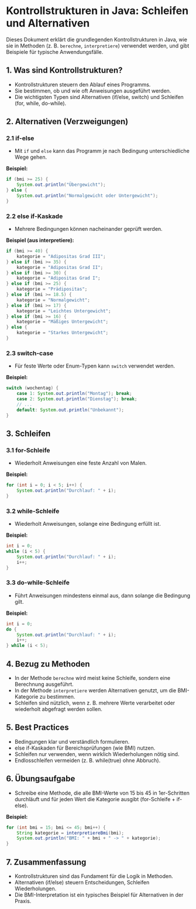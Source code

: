# Kontrollstrukturen in Java: Schleifen und Alternativen

Dieses Dokument erklärt die grundlegenden Kontrollstrukturen in Java, wie sie in Methoden (z. B. `berechne`, `interpretiere`) verwendet werden, und gibt Beispiele für typische Anwendungsfälle.

## 1. Was sind Kontrollstrukturen?
- Kontrollstrukturen steuern den Ablauf eines Programms.
- Sie bestimmen, ob und wie oft Anweisungen ausgeführt werden.
- Die wichtigsten Typen sind Alternativen (if/else, switch) und Schleifen (for, while, do-while).

## 2. Alternativen (Verzweigungen)

### 2.1 if-else
- Mit `if` und `else` kann das Programm je nach Bedingung unterschiedliche Wege gehen.

**Beispiel:**
```java
if (bmi >= 25) {
    System.out.println("Übergewicht");
} else {
    System.out.println("Normalgewicht oder Untergewicht");
}
```

### 2.2 else if-Kaskade
- Mehrere Bedingungen können nacheinander geprüft werden.

**Beispiel (aus interpretiere):**
```java
if (bmi >= 40) {
    kategorie = "Adipositas Grad III";
} else if (bmi >= 35) {
    kategorie = "Adipositas Grad II";
} else if (bmi >= 30) {
    kategorie = "Adipositas Grad I";
} else if (bmi >= 25) {
    kategorie = "Prädipositas";
} else if (bmi >= 18.5) {
    kategorie = "Normalgewicht";
} else if (bmi >= 17) {
    kategorie = "Leichtes Untergewicht";
} else if (bmi >= 16) {
    kategorie = "Mäßiges Untergewicht";
} else {
    kategorie = "Starkes Untergewicht";
}
```

### 2.3 switch-case
- Für feste Werte oder Enum-Typen kann `switch` verwendet werden.

**Beispiel:**
```java
switch (wochentag) {
    case 1: System.out.println("Montag"); break;
    case 2: System.out.println("Dienstag"); break;
    // ...
    default: System.out.println("Unbekannt");
}
```

## 3. Schleifen

### 3.1 for-Schleife
- Wiederholt Anweisungen eine feste Anzahl von Malen.

**Beispiel:**
```java
for (int i = 0; i < 5; i++) {
    System.out.println("Durchlauf: " + i);
}
```

### 3.2 while-Schleife
- Wiederholt Anweisungen, solange eine Bedingung erfüllt ist.

**Beispiel:**
```java
int i = 0;
while (i < 5) {
    System.out.println("Durchlauf: " + i);
    i++;
}
```

### 3.3 do-while-Schleife
- Führt Anweisungen mindestens einmal aus, dann solange die Bedingung gilt.

**Beispiel:**
```java
int i = 0;
do {
    System.out.println("Durchlauf: " + i);
    i++;
} while (i < 5);
```

## 4. Bezug zu Methoden
- In der Methode `berechne` wird meist keine Schleife, sondern eine Berechnung ausgeführt.
- In der Methode `interpretiere` werden Alternativen genutzt, um die BMI-Kategorie zu bestimmen.
- Schleifen sind nützlich, wenn z. B. mehrere Werte verarbeitet oder wiederholt abgefragt werden sollen.

## 5. Best Practices
- Bedingungen klar und verständlich formulieren.
- else if-Kaskaden für Bereichsprüfungen (wie BMI) nutzen.
- Schleifen nur verwenden, wenn wirklich Wiederholungen nötig sind.
- Endlosschleifen vermeiden (z. B. while(true) ohne Abbruch).

## 6. Übungsaufgabe
- Schreibe eine Methode, die alle BMI-Werte von 15 bis 45 in 1er-Schritten durchläuft und für jeden Wert die Kategorie ausgibt (for-Schleife + if-else).

**Beispiel:**
```java
for (int bmi = 15; bmi <= 45; bmi++) {
    String kategorie = interpretiereBmi(bmi);
    System.out.println("BMI: " + bmi + " -> " + kategorie);
}
```

## 7. Zusammenfassung
- Kontrollstrukturen sind das Fundament für die Logik in Methoden.
- Alternativen (if/else) steuern Entscheidungen, Schleifen Wiederholungen.
- Die BMI-Interpretation ist ein typisches Beispiel für Alternativen in der Praxis.
